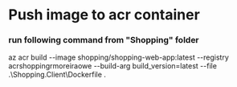 # Push image to acr container
### run following command from "Shopping" folder

az acr build --image shopping/shopping-web-app:latest  --registry acrshoppingrmoreiraowe --build-arg build_version=latest --file .\Shopping.Client\Dockerfile .